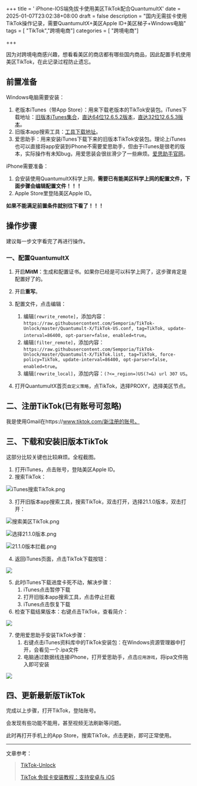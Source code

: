 +++
title = ' iPhone-IOS端免拔卡使用美区TikTok配合QuantumultX'
date = 2025-01-07T23:02:38+08:00
draft = false
description = "国内无需拔卡使用TikTok操作记录，需要QuantumultX+美区Apple ID+美区梯子+Windows电脑" 
tags = [ "TikTok","跨境电商"] 
categories = [ "跨境电商"]

+++

因为对跨境电商感兴趣，想看看美区的商店都有哪些国内商品，因此配置手机使用美区TikTok，在此记录过程防止遗忘。

## 前置准备

Windows电脑需要安装：

1. 老版本iTunes（带App Store）：用来下载老版本的TikTok安装包。iTunes下载地址：[旧版本iTunes集合](https://www.theiphonewiki.com/wiki/ITunes)，[直达64位12.6.5.2版本](https://secure-appldnld.apple.com/itunes12/091-87819-20180912-69177170-B085-11E8-B6AB-C1D03409AD2A6/iTunes64Setup.exe)，[直达32位12.6.5.3版本](https://secure-appldnld.apple.com/itunes12/091-87820-20180912-69177170-B085-11E8-B6AB-C1D03409AD2A5/iTunesSetup.exe)。
2. 旧版本app搜索工具：[工具下载地址](https://pan.baidu.com/s/1U95g7PzFXpp1OUS_5WdAzA?pwd=code)。
3. 爱思助手：用来安装iTunes下载下来的旧版本TikTok安装包。理论上iTunes也可以直接将app安装到iPhone不需要爱思助手，但由于iTunes是很老的版本，实际操作有未知bug，用爱思装会很丝滑少了一些麻烦。[爱思助手官网](https://www.i4.cn/)。

iPhone需要准备：

1. 会安装使用QuantumultX科学上网，**需要已有能美区科学上网的配置文件，下面步骤会编辑配置文件！！！**
2. Apple Store里登陆美区Apple ID。

**如果不能满足前置条件就别往下看了！！！**

## 操作步骤

建议每一步文字看完了再进行操作。

### 一、配置QuantumultX

1. 开启**MitM**：生成和配置证书。如果你已经是可以科学上网了，这步骤肯定是配置好了的。
2. 开启**重写**。

3. 配置文件，点击编辑：
   1. 编辑`[rewrite_remote]`，添加内容：`https://raw.githubusercontent.com/Semporia/TikTok-Unlock/master/Quantumult-X/TikTok-US.conf, tag=TikTok, update-interval=86400, opt-parser=false, enabled=true`。
   2. 编辑`[filter_remote]`，添加内容：`https://raw.githubusercontent.com/Semporia/TikTok-Unlock/master/Quantumult-X/TikTok.list, tag=TikTok, force-policy=TikTok, update-interval=86400, opt-parser=false, enabled=true`。
   3. 编辑`[rewrite_local]`，添加内容：`(?<=_region=)US(?=&) url 307 US`。
4. 打开QuantumultX首页`自定义策略`，点TikTok，选择PROXY，选择美区节点。

## 二、注册TikTok(已有账号可忽略)

我是使用Gmail在https://www.tiktok.com/新注册的账号。

## 三、下载和安装旧版本TikTok

这部分比较关键也比较麻烦。全程截图。

1. 打开iTunes，点击账号，登陆美区Apple ID。
2. 搜索TikTok：

![iTunes搜索TikTok.png](https://minio.xudashuai.blog/blog/iTunes搜索TikTok.png)

3. 打开旧版本app搜索工具，搜索TikTok，双击打开，选择21.1.0版本，双击打开：

![搜索美区TikTok.png](https://minio.xudashuai.blog/blog/搜索美区TikTok.png)

![选择21.1.0版本.png](https://minio.xudashuai.blog/blog/选择21.1.0版本.png)

![21.1.0版本拦截.png](https://minio.xudashuai.blog/blog/21.1.0版本拦截.png)

4. 返回iTunes页面，点击TikTok下载按钮：

![](https://minio.xudashuai.blog/blog/下载TikTok.JPG)

5. 此时iTunes下载进度卡死不动，解决步骤：
   1. iTunes点击暂停下载
   2. 打开旧版本app搜索工具，点击停止拦截
   3. iTunes点击恢复下载
6. 检查下载结果版本：右键点击TikTok，查看简介：

![](https://minio.xudashuai.blog/blog/检查TikTok下载版本.PNG)

7. 使用爱思助手安装TikTok步骤：
   1. 右键点击iTunes资料库中的TikTok安装包：在Windows资源管理器中打开，会看见一个.ipa文件
   2. 电脑通过数据线连接iPhone，打开爱思助手，点击`应用游戏`，将ipa文件拖入即可安装

![](https://minio.xudashuai.blog/blog/爱思安装ipa.PNG)

## 四、更新最新版TikTok

完成以上步骤，打开TikTok，登陆账号。

会发现有些功能不能用，甚至视频无法刷新等问题。

此时再打开手机上的App Store，搜索TikTok，点击更新，即可正常使用。

---

文章参考：

> [TikTok-Unlock](https://github.com/Semporia/TikTok-Unlock)
>
> [TikTok 免拔卡安装教程：支持安卓与 iOS](https://icloudnative.io/posts/how-to-use-tiktok-in-china/#ios-%E5%85%8D%E6%8B%94%E5%8D%A1%E4%BD%BF%E7%94%A8-tiktok)



